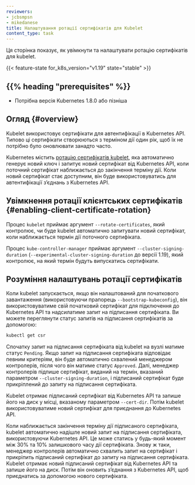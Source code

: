 ```yaml
---
reviewers:
- jcbsmpsn
- mikedanese
title: Налаштування ротації сертифікатів для Kubelet
content_type: task
---
```


<!-- overview -->
Ця сторінка показує, як увімкнути та налаштувати ротацію сертифікатів для kubelet.

{{< feature-state for_k8s_version="v1.19" state="stable" >}}

## {{% heading "prerequisites" %}}

* Потрібна версія Kubernetes 1.8.0 або пізніша

<!-- steps -->

## Огляд {#overview}

Kubelet використовує сертифікати для автентифікації в Kubernetes API. Типово ці сертифікати створюються з терміном дії один рік, щоб їх не потрібно було оновлювати занадто часто.

Kubernetes містить [ротацію сертифікатів kubelet](/docs/reference/access-authn-authz/kubelet-tls-bootstrapping/), яка автоматично генерує новий ключ і запитує новий сертифікат від Kubernetes API, коли поточний сертифікат наближається до закінчення терміну дії. Коли новий сертифікат стає доступним, він буде використовуватись для автентифікації зʼєднань з Kubernetes API.

## Увімкнення ротації клієнтських сертифікатів {#enabling-client-certificate-rotation}

Процес `kubelet` приймає аргумент `--rotate-certificates`, який контролює, чи буде kubelet автоматично запитувати новий сертифікат, коли наближається термін дії поточного сертифіката.

Процес `kube-controller-manager` приймає аргумент `--cluster-signing-duration` (`--experimental-cluster-signing-duration` до версії 1.19), який контролює, на який термін будуть випускатись сертифікати.

## Розуміння налаштувань ротації сертифікатів

Коли kubelet запускається, якщо він налаштований для початкового завантаження (використовуючи прапорець `--bootstrap-kubeconfig`), він використовуватиме свій початковий сертифікат для підключення до Kubernetes API та надсилатиме запит на підписання сертифіката. Ви можете переглянути статус запитів на підписання сертифікатів за допомогою:

```sh
kubectl get csr
```

Спочатку запит на підписання сертифіката від kubelet на вузлі матиме статус `Pending`. Якщо запит на підписання сертифіката відповідає певним критеріям, він буде автоматично схвалений менеджером контролерів, після чого він матиме статус `Approved`. Далі, менеджер контролерів підпише сертифікат, виданий на термін, вказаний параметром `--cluster-signing-duration`, і підписаний сертифікат буде прикріплений до запиту на підписання сертифіката.

Kubelet отримає підписаний сертифікат від Kubernetes API та запише його на диск у місці, вказаному параметром `--cert-dir`. Потім kubelet використовуватиме новий сертифікат для приєднання до Kubernetes API.

Коли наближається закінчення терміну дії підписаного сертифіката, kubelet автоматично надішле новий запит на підписання сертифіката, використовуючи Kubernetes API. Це може статись у будь-який момент між 30% та 10% залишкового часу дії сертифіката. Знову ж таки, менеджер контролерів автоматично схвалить запит на сертифікат і прикріпить підписаний сертифікат до запиту на підписання сертифіката. Kubelet отримає новий підписаний сертифікат від Kubernetes API та запише його на диск. Потім він оновить зʼєднання з Kubernetes API, щоб приєднатись за допомогою нового сертифіката.

